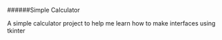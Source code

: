 ######Simple Calculator

A simple calculator project to help me learn how to make interfaces using tkinter
